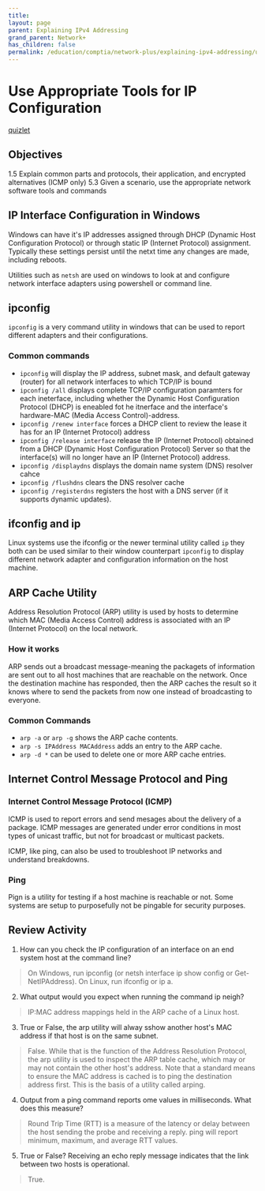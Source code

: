 ```yaml
---
title: 
layout: page
parent: Explaining IPv4 Addressing
grand_parent: Network+
has_children: false
permalink: /education/comptia/network-plus/explaining-ipv4-addressing/use-appropriate-tools-to-test-ip-configuration/
---
```


# Use Appropriate Tools for IP Configuration

[quizlet](https://quizlet.com/949821552/comptia-network-n10-008-test-ip-configuration-flash-cards/?i=3896f3&x=1qqt)

## Objectives

1.5 Explain common parts and protocols, their application, and encrypted alternatives (ICMP only)
5.3 Given a scenario, use the appropriate network software tools and commands

## IP Interface Configuration in Windows

Windows can have it's IP addresses assigned through DHCP (Dynamic Host Configuration Protocol) or through static IP (Internet Protocol) assignment. Typically these settings persist until the netxt time any changes are made, including reboots.

Utilities such as `netsh` are used on windows to look at and configure network interface adapters using powershell or command line.

## ipconfig

`ipconfig` is a very command utility in windows that can be used to report different adapters and their configurations.

### Common commands

- `ipconfig` will display the IP address, subnet mask, and default gateway (router) for all network interfaces to which TCP/IP is bound
- `ipconfig /all` displays complete TCP/IP configuration paramters for each ineterface, including whether the Dynamic Host Configuration Protocol (DHCP) is eneabled fot he itnerface and the interface's hardware-MAC (Media Access Control)-address.
- `ipconfig /renew interface` forces a DHCP client to review the lease it has for an IP (Internet Protocol) address
- `ipconfig /release interface` release the IP (Internet Protocol) obtained from a DHCP (Dynamic Host Configuration Protocol) Server so that the interface(s) will no longer have an IP (Internet Protocol) address.
- `ipconfig /displaydns` displays the domain name system (DNS) resolver cahce
- `ipconfig /flushdns` clears the DNS resolver cache
- `ipconfig /registerdns` registers the host with a DNS server (if it supports dynamic updates).

## ifconfig and ip

Linux systems use the ifconfig or the newer terminal utility called `ip` they both can be used similar to their window counterpart `ipconfig` to display different network adapter and configuration information on the host machine.

## ARP Cache Utility

Address Resolution Protocol (ARP) utility is used by hosts to determine which MAC (Media Access Control) address is associated with an IP (Internet Protocol) on the local network.

### How it works

ARP sends out a broadcast message-meaning the packagets of information are sent out to all host machines that are reachable on the network. Once the destination machine has responded, then the ARP caches the result so it knows where to send the packets from now one instead of broadcasting to everyone.

### Common Commands

- `arp -a` or `arp -g` shows the ARP cache contents.
- `arp -s IPAddress MACAddress` adds an entry to the ARP cache.
- `arp -d *` can be used to delete one or more ARP cache entries.

## Internet Control Message Protocol and Ping

### Internet Control Message Protocol (ICMP)

ICMP is used to report errors and send mesages about the delivery of a package. ICMP messages are generated under error conditions in most types of unicast traffic, but not for broadcast or multicast packets.

ICMP, like ping, can also be used to troubleshoot IP networks and understand breakdowns.

### Ping

Pign is a utility for testing if a host machine is reachable or not. Some systems are setup to purposefully not be pingable for security purposes.

## Review Activity

1. How can you check the IP configuration of an interface on an end system host at the command line?

> On Windows, run ipconfig (or netsh interface ip show config or Get-NetIPAddress). On Linux, run ifconfig or ip a.

2. What output would you expect when running the command ip neigh?

> IP:MAC address mappings held in the ARP cache of a Linux host.

3. True or False, the arp utility will alway sshow another host's MAC address if that host is on the same subnet.

> False. While that is the function of the Address Resolution Protocol, the arp utility is used to inspect the ARP table cache, which may or may not contain the other host's address. Note that a standard means to ensure the MAC address is cached is to ping the destination address first. This is the basis of a utility called arping.

4. Output from a ping command reports ome values in milliseconds. What does this measure?

> Round Trip Time (RTT) is a measure of the latency or delay between the host sending the probe and receiving a reply. ping will report minimum, maximum, and average RTT values.

5. True or False? Receiving an echo reply message indicates that the link between two hosts is operational.

> True.